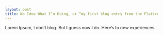 ```yaml
---
layout: post
title: No Idea What I’m Doing, or “my first blog entry from the Flatiron School”
---
```


Lorem Ipsum, I don’t blog. But I guess now I do. Here’s to new experiences.